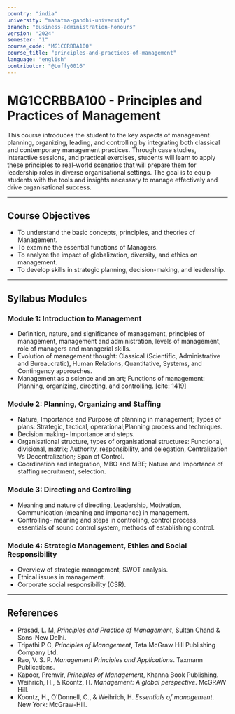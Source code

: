 ```yaml
---
country: "india"
university: "mahatma-gandhi-university"
branch: "business-administration-honours"
version: "2024"
semester: "1"
course_code: "MG1CCRBBA100"
course_title: "principles-and-practices-of-management"
language: "english"
contributor: "@Luffy0016"
---
```

# MG1CCRBBA100 - Principles and Practices of Management

 This course introduces the student to the key aspects of management planning, organizing, leading, and controlling by integrating both classical and contemporary management practices. Through case studies, interactive sessions, and practical exercises, students will learn to apply these principles to real-world scenarios that will prepare them for leadership roles in diverse organisational settings. The goal is to equip students with the tools and insights necessary to manage effectively and drive organisational success. 

---
## Course Objectives

*  To understand the basic concepts, principles, and theories of Management.  
*  To examine the essential functions of Managers.  
*  To analyze the impact of globalization, diversity, and ethics on management.  
*  To develop skills in strategic planning, decision-making, and leadership. 
---
## Syllabus Modules

### Module 1: Introduction to Management
*  Definition, nature, and significance of management, principles of management, management and administration, levels of management, role of managers and managerial skills.  
*  Evolution of management thought: Classical (Scientific, Administrative and Bureaucratic), Human Relations, Quantitative, Systems, and Contingency approaches.  
* Management as a science and an art;  Functions of management: Planning, organizing, directing, and controlling. [cite: 1419]

### Module 2: Planning, Organizing and Staffing
* Nature, Importance and Purpose of planning in management; Types of plans: Strategic, tactical, operational;Planning process and techniques.  
*  Decision making- Importance and steps. 
* Organisational structure, types of organisational structures: Functional, divisional, matrix; Authority, responsibility, and delegation, Centralization Vs Decentralization;  Span of Control.  
* Coordination and integration, MBO and MBE;  Nature and Importance of staffing recruitment, selection.  

### Module 3: Directing and Controlling
*  Meaning and nature of directing, Leadership, Motivation, Communication (meaning and importance) in management.  
*  Controlling- meaning and steps in controlling, control process, essentials of sound control system, methods of establishing control.  

### Module 4: Strategic Management, Ethics and Social Responsibility
*  Overview of strategic management, SWOT analysis.  
*  Ethical issues in management.  
*  Corporate social responsibility (CSR).  

---
## References
*  Prasad, L. M, *Principles and Practice of Management*, Sultan Chand & Sons-New Delhi.  
*  Tripathi P C, *Principles of Management*, Tata McGraw Hill Publishing Company Ltd. 
* Rao, V. S. P. *Management Principles and Applications*.  Taxmann Publications.  
*  Kapoor, Premvir, *Principles of Management*, Khanna Book Publishing.  
* Weihrich, H., & Koontz, H. *Management: A global perspective*.  McGRAW Hill.  
* Koontz, H., O'Donnell, C., & Weihrich, H. *Essentials of management*.  New York: McGraw-Hill.  